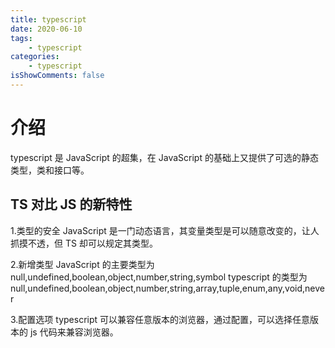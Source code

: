 ```yaml
---
title: typescript
date: 2020-06-10
tags:
    - typescript
categories:
    - typescript
isShowComments: false
---
```


# 介绍

typescript 是 JavaScript 的超集，在 JavaScript 的基础上又提供了可选的静态类型，类和接口等。

## TS 对比 JS 的新特性

1.类型的安全
JavaScript 是一门动态语言，其变量类型是可以随意改变的，让人抓摸不透，但 TS 却可以规定其类型。

2.新增类型
JavaScript 的主要类型为 null,undefined,boolean,object,number,string,symbol
typescript 的类型为 null,undefined,boolean,object,number,string,array,tuple,enum,any,void,never

3.配置选项
typescript 可以兼容任意版本的浏览器，通过配置，可以选择任意版本的 js 代码来兼容浏览器。
